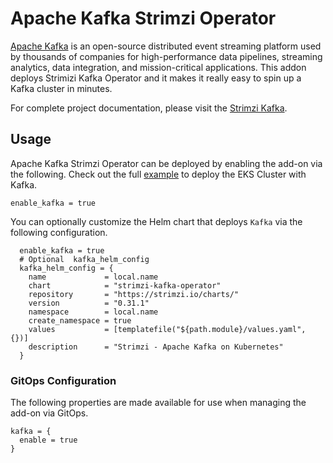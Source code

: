 # Apache Kafka Strimzi Operator

[Apache Kafka](https://kafka.apache.org/intro) is an open-source distributed event streaming platform used by thousands of companies for high-performance data pipelines, streaming analytics, data integration, and mission-critical applications.
This addon deploys Strimizi Kafka Operator and it makes it really easy to spin up a Kafka cluster in minutes.

For complete project documentation, please visit the [Strimzi Kafka](https://strimzi.io/).

## Usage

Apache Kafka Strimzi Operator can be deployed by enabling the add-on via the following. Check out the full [example](https://github.com/awslabs/data-on-eks/tree/main/streaming/kafka) to deploy the EKS Cluster with Kafka.

```hcl
enable_kafka = true
```

You can optionally customize the Helm chart that deploys `Kafka` via the following configuration.

```hcl
  enable_kafka = true
  # Optional  kafka_helm_config
  kafka_helm_config = {
    name             = local.name
    chart            = "strimzi-kafka-operator"
    repository       = "https://strimzi.io/charts/"
    version          = "0.31.1"
    namespace        = local.name
    create_namespace = true
    values           = [templatefile("${path.module}/values.yaml", {})]
    description      = "Strimzi - Apache Kafka on Kubernetes"
  }
```

### GitOps Configuration
The following properties are made available for use when managing the add-on via GitOps.

```hcl
kafka = {
  enable = true
}
```
